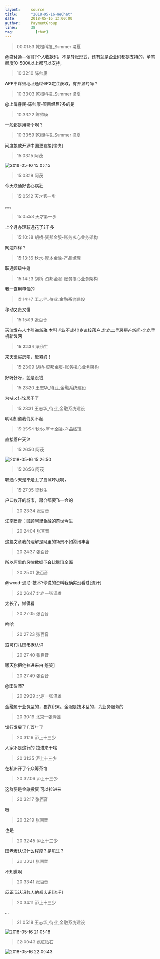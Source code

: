 ```yaml
---
layout:     source 
title:      "2018-05-16-WeChat"
date:       2018-05-16 12:00:00
author:     PaymentGroup
lines:      38 
tag:		  [chat]
---
```

> 00:01:53  乾橙科技_Summer 梁夏  
   
@盛付通—侯哥?个人收款码，不是转账形式，还有就是企业码都是支持的，单笔额度10-5000以上都可以支持，  
   
> 10:32:10  陈帅康  
   
APP中详细地址通过GPS定位获取，有开源的吗？  
   
> 10:33:03  乾橙科技_Summer 梁夏  
   
@上海睿民-陈帅康-项目经理?多的是  
   
> 10:33:22  陈帅康  
   
一般都是用哪个啊？  
   
> 10:33:59  乾橙科技_Summer 梁夏  
   
问度娘或开源中国更直接[愉快]  
   
> 15:03:15  阿茂  
   
![2018-05-16 15:03:15](http://static.cocolian.org/img/20180516_150315.png) 
   
> 15:03:19  阿茂  
   
今天联通好丧心病狂  
   
> 15:05:12  天才第一步  
   
。。。  
   
> 15:05:53  天才第一步  
   
上个月办理联通花了2千多  
   
> 15:10:38  胡桥-资邦金服-账务核心业务架构  
   
网速咋样？  
   
> 15:13:36  秋水-厚本金融-产品经理  
   
联通超级牛逼  
   
> 15:14:23  胡桥-资邦金服-账务核心业务架构  
   
我一直用电信的  
   
> 15:14:47  王志华_待业_金融系统建设  
   
移动又贵又慢  
   
> 15:15:09  张百音  
   
天津发布人才引进新政:本科毕业不超40岁直接落户_北京二手房房产新闻-北京手机新浪网  
   
> 15:22:34  梁秋生  
   
来天津买房吧，赶紧的！  
   
> 15:23:09  胡桥-资邦金服-账务核心业务架构  
   
好呀好呀，就是没钱  
   
> 15:23:20  王志华_待业_金融系统建设  
   
为啥又讨论房子了  
   
> 15:23:31  王志华_待业_金融系统建设  
   
明明知道我们买不起  
   
> 15:25:54  秋水-厚本金融-产品经理  
   
直接落户天津  
   
> 15:26:50  阿茂  
   
![2018-05-16 15:26:50](http://static.cocolian.org/img/20180516_152650.png) 
   
> 15:26:56  阿茂  
   
联通今天是不是上了测试环境啊，  
   
> 15:27:05  梁秋生  
   
户口放开的城市，房价都要飞一会的  
   
> 20:23:34  张百音  
   
江南愤青：回顾阿里金融的前世今生  
   
> 20:24:04  张百音  
   
这篇文章我的理解是阿里的场景不如腾讯丰富  
   
> 20:24:37  张百音  
   
所以阿里的风控数据不会比腾讯全面  
   
> 20:25:01  张百音  
   
@wood-通联-技术?你说的资料我确实没看过[流汗]  
   
> 20:26:47  北京一张泽雄  
   
太长了，懒得看  
   
> 20:27:05  张百音  
   
哈哈  
   
> 20:27:23  张百音  
   
这哥们儿田老板认识  
   
> 20:27:40  张百音  
   
哪天你把他拉进来白[憨笑]  
   
> 20:27:49  张百音  
   
@田浩沛?  
   
> 20:29:29  北京一张泽雄  
   
金融属于业务型的，要靠积累。金服是技术型的，为业务服务的  
   
> 20:30:19  北京一张泽雄  
   
银行发展了几百年了  
   
> 20:31:16  沪上十三少  
   
人家不是这行的 拉进来干啥  
   
> 20:31:35  沪上十三少  
   
在杭州开了个众筹茶馆  
   
> 20:32:06  沪上十三少  
   
这群要是金融投资 可以拉进来  
   
> 20:32:17  张百音  
   
哦  
   
> 20:32:19  张百音  
   
也是  
   
> 20:32:45  沪上十三少  
   
田老板认识什么程度？是见过？  
   
> 20:33:21  张百音  
   
不知道啊  
   
> 20:33:41  张百音  
   
反正我认识的人他都认识[流汗]  
   
> 20:34:11  沪上十三少  
   
...  
   
> 21:05:18  王志华_待业_金融系统建设  
   
![2018-05-16 21:05:18](http://static.cocolian.org/img/20180516_210518.png) 
   
> 22:00:43  疯狂钻石  
   
![2018-05-16 22:00:43](http://static.cocolian.org/img/20180516_220043.png) 
   
